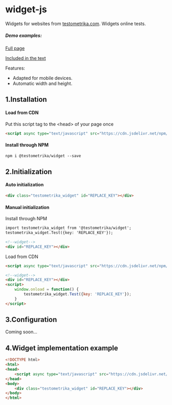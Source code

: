# widget-js
Widgets for websites from [testometrika.com](https://testometrika.com). Widgets online tests.
##### Demo examples:
[Full page](https://testometrika.com/w/demo/)

[Included in the text](https://testometrika.com/w/demo/blog.html)

Features:
- Adapted for mobile devices.
- Automatic width and height.


1.Installation
-----------------------------------

#### Load from CDN
Put this script tag to the \<head\> of your page once
```html
<script async type="text/javascript" src="https://cdn.jsdelivr.net/npm/@testometrika/widget@1/index.min.js"></script>
```

#### Install through NPM
```html
npm i @testometrika/widget --save
```

2.Initialization
-----------------------------------
#### Auto initialization
```html
<div class="testometrika_widget" id="REPLACE_KEY"></div>
```

#### Manual initialization
Install through NPM
```html
import testometrika_widget from '@testometrika/widget';
testometrika_widget.Test({key: 'REPLACE_KEY'});

<!--widget-->
<div id="REPLACE_KEY"></div>

```

Load from CDN
```html
<script async type="text/javascript" src="https://cdn.jsdelivr.net/npm/@testometrika/widget@1/index.min.js"></script>

<!--widget-->
<div id="REPLACE_KEY"></div>
<script>
    window.onload = function() {
        testometrika_widget.Test({key: 'REPLACE_KEY'});
    }
</script>
```
3.Configuration
-----------------------------------
Coming soon...

4.Widget implementation example
-----------------------------------
```html
<!DOCTYPE html>
<html>
<head>
    <script async type="text/javascript" src="https://cdn.jsdelivr.net/npm/@testometrika/widget@1/index.min.js"></script>
</head>
<body>
    <div class="testometrika_widget" id="REPLACE_KEY"></div>
</body>
</html>
